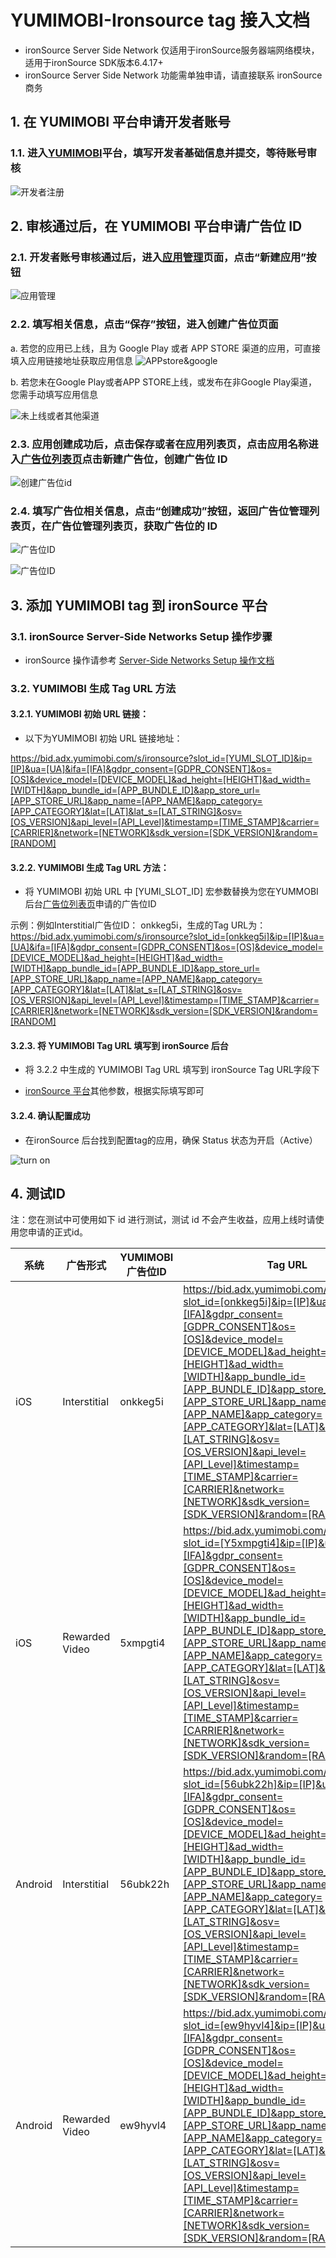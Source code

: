 # YUMIMOBI-Ironsource tag 接入文档

* ironSource Server Side Network 仅适用于ironSource服务器端网络模块，适用于ironSource SDK版本6.4.17+
* ironSource Server Side Network 功能需单独申请，请直接联系 ironSource 商务

## 1. 在 YUMIMOBI 平台申请开发者账号

### 1.1. 进入[YUMIMOBI](https://ssp.yumimobi.com/#/register/)平台，填写开发者基础信息并提交，等待账号审核

![开发者注册](imgs/001.png)


## 2. 审核通过后，在 YUMIMOBI 平台申请广告位 ID

### 2.1. 开发者账号审核通过后，进入[应用管理](https://ssp.yumimobi.com/#/app/appList/)页面，点击“新建应用”按钮

![应用管理](imgs/002.png)

### 2.2. 填写相关信息，点击“保存”按钮，进入创建广告位页面

a. 若您的应用已上线，且为 Google Play 或者 APP STORE 渠道的应用，可直接填入应用链接地址获取应用信息
![APPstore&google](imgs/003.png)

b. 若您未在Google Play或者APP STORE上线，或发布在非Google Play渠道，您需手动填写应用信息

![未上线或者其他渠道](imgs/004.png)

### 2.3. 应用创建成功后，点击保存或者在应用列表页，点击应用名称进入[广告位列表页](https://ssp.yumimobi.com/#/slot/slotList/41gqxns9/8994)点击新建广告位，创建广告位 ID

![创建广告位id](imgs/005.png)

### 2.4. 填写广告位相关信息，点击“创建成功”按钮，返回广告位管理列表页，在广告位管理列表页，获取广告位的 ID

![广告位ID](imgs/007.png)

![广告位ID](imgs/006.png)



## 3. 添加 YUMIMOBI tag 到 ironSource 平台

### 3.1. ironSource Server-Side Networks Setup 操作步骤

* ironSource 操作请参考 [ Server-Side Networks Setup 操作文档](https://developers.ironsrc.com/ironsource-mobile/server-side-networks-setup/#step-1)
  
### 3.2. YUMIMOBI 生成 Tag URL 方法 

#### 3.2.1. YUMIMOBI 初始 URL 链接：

* 以下为YUMIMOBI 初始 URL 链接地址：

https://bid.adx.yumimobi.com/s/ironsource?slot_id=[YUMI_SLOT_ID]&ip=[IP]&ua=[UA]&ifa=[IFA]&gdpr_consent=[GDPR_CONSENT]&os=[OS]&device_model=[DEVICE_MODEL]&ad_height=[HEIGHT]&ad_width=[WIDTH]&app_bundle_id=[APP_BUNDLE_ID]&app_store_url=[APP_STORE_URL]&app_name=[APP_NAME]&app_category=[APP_CATEGORY]&lat=[LAT]&lat_s=[LAT_STRING]&osv=[OS_VERSION]&api_level=[API_Level]&timestamp=[TIME_STAMP]&carrier=[CARRIER]&network=[NETWORK]&sdk_version=[SDK_VERSION]&random=[RANDOM]

#### 3.2.2. YUMIMOBI 生成 Tag URL 方法：

* 将 YUMIMOBI 初始 URL 中 [YUMI_SLOT_ID] 宏参数替换为您在YUMMOBI后台[广告位列表页](https://ssp.yumimobi.com/#/slot/slotList/41gqxns9/8994)申请的广告位ID

示例：例如Interstitial广告位ID： onkkeg5i，生成的Tag URL为：
https://bid.adx.yumimobi.com/s/ironsource?slot_id=[onkkeg5i]&ip=[IP]&ua=[UA]&ifa=[IFA]&gdpr_consent=[GDPR_CONSENT]&os=[OS]&device_model=[DEVICE_MODEL]&ad_height=[HEIGHT]&ad_width=[WIDTH]&app_bundle_id=[APP_BUNDLE_ID]&app_store_url=[APP_STORE_URL]&app_name=[APP_NAME]&app_category=[APP_CATEGORY]&lat=[LAT]&lat_s=[LAT_STRING]&osv=[OS_VERSION]&api_level=[API_Level]&timestamp=[TIME_STAMP]&carrier=[CARRIER]&network=[NETWORK]&sdk_version=[SDK_VERSION]&random=[RANDOM]

#### 3.2.3. 将 YUMIMOBI Tag URL 填写到 ironSource 后台

* 将 3.2.2 中生成的 YUMIMOBI Tag URL 填写到 ironSource Tag URL字段下

* [ironSource 平台](https://platform.ironsrc.com/partners/monetize/mediation/serverSideSetup)其他参数，根据实际填写即可

#### 3.2.4. 确认配置成功

* 在ironSource 后台找到配置tag的应用，确保 Status 状态为开启（Active）

![turn on](imgs/012.png)


## 4. 测试ID

注：您在测试中可使用如下 id 进行测试，测试 id 不会产生收益，应用上线时请使用您申请的正式id。

|系统| 广告形式  | YUMIMOBI广告位ID|Tag URL|
| ---- | -------- | -------- | ------ | 
|iOS |Interstitial  | onkkeg5i  |https://bid.adx.yumimobi.com/s/ironsource?slot_id=[onkkeg5i]&ip=[IP]&ua=[UA]&ifa=[IFA]&gdpr_consent=[GDPR_CONSENT]&os=[OS]&device_model=[DEVICE_MODEL]&ad_height=[HEIGHT]&ad_width=[WIDTH]&app_bundle_id=[APP_BUNDLE_ID]&app_store_url=[APP_STORE_URL]&app_name=[APP_NAME]&app_category=[APP_CATEGORY]&lat=[LAT]&lat_s=[LAT_STRING]&osv=[OS_VERSION]&api_level=[API_Level]&timestamp=[TIME_STAMP]&carrier=[CARRIER]&network=[NETWORK]&sdk_version=[SDK_VERSION]&random=[RANDOM]|| 
|iOS|Rewarded Video   | 5xmpgti4  |https://bid.adx.yumimobi.com/s/ironsource?slot_id=[Y5xmpgti4]&ip=[IP]&ua=[UA]&ifa=[IFA]&gdpr_consent=[GDPR_CONSENT]&os=[OS]&device_model=[DEVICE_MODEL]&ad_height=[HEIGHT]&ad_width=[WIDTH]&app_bundle_id=[APP_BUNDLE_ID]&app_store_url=[APP_STORE_URL]&app_name=[APP_NAME]&app_category=[APP_CATEGORY]&lat=[LAT]&lat_s=[LAT_STRING]&osv=[OS_VERSION]&api_level=[API_Level]&timestamp=[TIME_STAMP]&carrier=[CARRIER]&network=[NETWORK]&sdk_version=[SDK_VERSION]&random=[RANDOM]| 
|Android|Interstitial  | 56ubk22h  |https://bid.adx.yumimobi.com/s/ironsource?slot_id=[56ubk22h]&ip=[IP]&ua=[UA]&ifa=[IFA]&gdpr_consent=[GDPR_CONSENT]&os=[OS]&device_model=[DEVICE_MODEL]&ad_height=[HEIGHT]&ad_width=[WIDTH]&app_bundle_id=[APP_BUNDLE_ID]&app_store_url=[APP_STORE_URL]&app_name=[APP_NAME]&app_category=[APP_CATEGORY]&lat=[LAT]&lat_s=[LAT_STRING]&osv=[OS_VERSION]&api_level=[API_Level]&timestamp=[TIME_STAMP]&carrier=[CARRIER]&network=[NETWORK]&sdk_version=[SDK_VERSION]&random=[RANDOM]| 
|Android| Rewarded Video | ew9hyvl4  |https://bid.adx.yumimobi.com/s/ironsource?slot_id=[ew9hyvl4]&ip=[IP]&ua=[UA]&ifa=[IFA]&gdpr_consent=[GDPR_CONSENT]&os=[OS]&device_model=[DEVICE_MODEL]&ad_height=[HEIGHT]&ad_width=[WIDTH]&app_bundle_id=[APP_BUNDLE_ID]&app_store_url=[APP_STORE_URL]&app_name=[APP_NAME]&app_category=[APP_CATEGORY]&lat=[LAT]&lat_s=[LAT_STRING]&osv=[OS_VERSION]&api_level=[API_Level]&timestamp=[TIME_STAMP]&carrier=[CARRIER]&network=[NETWORK]&sdk_version=[SDK_VERSION]&random=[RANDOM]

